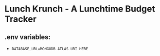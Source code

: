 # Lunch Krunch - A Lunchtime Budget Tracker

## .env variables:

-   `DATABASE_URL=MONGODB ATLAS URI HERE`
